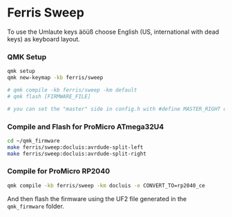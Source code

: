 # Ferris Sweep

To use the Umlaute keys äöüß choose English (US, international with dead keys) as keyboard layout.

### QMK Setup
```bash
qmk setup
qmk new-keymap -kb ferris/sweep

# qmk compile -kb ferris/sweep -km default
# qmk flash [FIRMWARE_FILE]

# you can set the "master" side in config.h with #define MASTER_RIGHT or #define MASTER_LEFT
```

### Compile and Flash for ProMicro ATmega32U4
```bash
cd ~/qmk_firmware
make ferris/sweep:docluis:avrdude-split-left
make ferris/sweep:docluis:avrdude-split-right
```

### Compile for ProMicro RP2040
```bash
qmk compile -kb ferris/sweep -km docluis -e CONVERT_TO=rp2040_ce
```
And then flash the firmware using the UF2 file generated in the `qmk_firmware` folder.